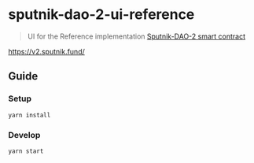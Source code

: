 # sputnik-dao-2-ui-reference

> UI for the Reference implementation [Sputnik-DAO-2 smart contract](https://github.com/near-daos/sputnik-dao-contract)

https://v2.sputnik.fund/

## Guide

### Setup

```
yarn install
```

### Develop

```
yarn start
```
